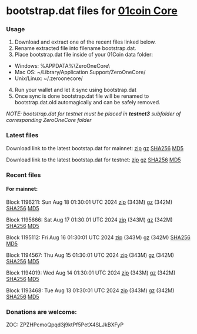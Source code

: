 # bootstrap.dat files for [01coin Core](https://01coin.io)

### Usage

1. Download and extract one of the recent files linked below.
2. Rename extracted file into filename bootstrap.dat.
3. Place bootstrap.dat file inside of your 01Coin data folder:
 - Windows: %APPDATA%\ZeroOneCore\
 - Mac OS: ~/Library/Application Support/ZeroOneCore/
 - Unix/Linux: ~/.zeroonecore/
4. Run your wallet and let it sync using bootstrap.dat
5. Once sync is done bootstrap.dat file will be renamed to bootstrap.dat.old automagically and can be safely removed.

_NOTE: bootstrap.dat for testnet must be placed in **testnet3** subfolder of corresponding ZeroOneCore folder_

### Latest files
Download link to the latest bootstap.dat for mainnet: [zip](https://files.01coin.io/mainnet/bootstrap.dat.zip) [gz](https://files.01coin.io/mainnet/bootstrap.dat.tar.gz) [SHA256](https://files.01coin.io/mainnet/sha256.txt) [MD5](https://files.01coin.io/mainnet/md5.txt)

Download link to the latest bootstap.dat for testnet: [zip](https://files.01coin.io/testnet/bootstrap.dat.zip) [gz](https://files.01coin.io/testnet/bootstrap.dat.tar.gz) [SHA256](https://files.01coin.io/testnet/sha256.txt) [MD5](https://files.01coin.io/testnet/md5.txt)

### Recent files

#### For mainnet:

Block 1196211: Sun Aug 18 01:30:01 UTC 2024 [zip](https://files.01coin.io/mainnet/2024-08-18/bootstrap.dat.zip) (343M) [gz](https://files.01coin.io/mainnet/2024-08-18/bootstrap.dat.tar.gz) (342M) [SHA256](https://files.01coin.io/mainnet/2024-08-18/sha256.txt) [MD5](https://files.01coin.io/mainnet/2024-08-18/md5.txt)

Block 1195666: Sat Aug 17 01:30:01 UTC 2024 [zip](https://files.01coin.io/mainnet/2024-08-17/bootstrap.dat.zip) (343M) [gz](https://files.01coin.io/mainnet/2024-08-17/bootstrap.dat.tar.gz) (342M) [SHA256](https://files.01coin.io/mainnet/2024-08-17/sha256.txt) [MD5](https://files.01coin.io/mainnet/2024-08-17/md5.txt)

Block 1195112: Fri Aug 16 01:30:01 UTC 2024 [zip](https://files.01coin.io/mainnet/2024-08-16/bootstrap.dat.zip) (343M) [gz](https://files.01coin.io/mainnet/2024-08-16/bootstrap.dat.tar.gz) (342M) [SHA256](https://files.01coin.io/mainnet/2024-08-16/sha256.txt) [MD5](https://files.01coin.io/mainnet/2024-08-16/md5.txt)

Block 1194567: Thu Aug 15 01:30:01 UTC 2024 [zip](https://files.01coin.io/mainnet/2024-08-15/bootstrap.dat.zip) (343M) [gz](https://files.01coin.io/mainnet/2024-08-15/bootstrap.dat.tar.gz) (342M) [SHA256](https://files.01coin.io/mainnet/2024-08-15/sha256.txt) [MD5](https://files.01coin.io/mainnet/2024-08-15/md5.txt)

Block 1194019: Wed Aug 14 01:30:01 UTC 2024 [zip](https://files.01coin.io/mainnet/2024-08-14/bootstrap.dat.zip) (343M) [gz](https://files.01coin.io/mainnet/2024-08-14/bootstrap.dat.tar.gz) (342M) [SHA256](https://files.01coin.io/mainnet/2024-08-14/sha256.txt) [MD5](https://files.01coin.io/mainnet/2024-08-14/md5.txt)

Block 1193468: Tue Aug 13 01:30:01 UTC 2024 [zip](https://files.01coin.io/mainnet/2024-08-13/bootstrap.dat.zip) (343M) [gz](https://files.01coin.io/mainnet/2024-08-13/bootstrap.dat.tar.gz) (342M) [SHA256](https://files.01coin.io/mainnet/2024-08-13/sha256.txt) [MD5](https://files.01coin.io/mainnet/2024-08-13/md5.txt)


### Donations are welcome:

ZOC: ZPZHPcmoQpqd3j9ktPf5PetX4SLJkBXFyP
